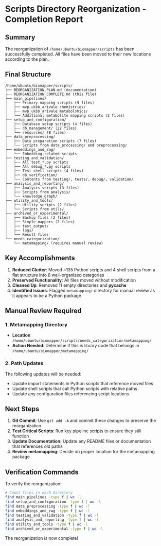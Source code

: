 # Scripts Directory Reorganization - Completion Report

## Summary
The reorganization of `/home/ubuntu/biomapper/scripts` has been successfully completed. All files have been moved to their new locations according to the plan.

## Final Structure

```
/home/ubuntu/biomapper/scripts/
├── REORGANIZATION_PLAN.md (documentation)
├── REORGANIZATION_COMPLETE.md (this file)
├── main_pipelines/
│   ├── Primary mapping scripts (9 files)
│   ├── mvp_ukbb_arivale_chemistries/
│   ├── mvp_ukbb_arivale_metabolomics/
│   └── Additional metabolite mapping scripts (2 files)
├── setup_and_configuration/
│   ├── Database setup scripts (4 files)
│   ├── db_management/ (22 files)
│   └── resources/ (8 files)
├── data_preprocessing/
│   ├── Data preparation scripts (7 files)
│   └── Scripts from data_processing/ and preprocessing/
├── embeddings_and_rag/
│   └── Embedding-related scripts
├── testing_and_validation/
│   ├── All test_*.py scripts
│   ├── All debug_*.py scripts
│   ├── Test shell scripts (4 files)
│   ├── db_verification/
│   └── Contents from testing/, tests/, debug/, validation/
├── analysis_and_reporting/
│   ├── Analysis scripts (3 files)
│   ├── Scripts from analysis/
│   └── knowledge_graph/
├── utility_and_tools/
│   ├── Utility scripts (2 files)
│   └── Scripts from utils/
├── archived_or_experimental/
│   ├── Backup files (2 files)
│   ├── Simple mappers (2 files)
│   ├── test_output/
│   ├── logs/
│   └── Result files
└── needs_categorization/
    └── metamapping/ (requires manual review)
```

## Key Accomplishments

1. **Reduced Clutter**: Moved ~135 Python scripts and 4 shell scripts from a flat structure into 8 well-organized categories
2. **Preserved Functionality**: All files moved without modification
3. **Cleaned Up**: Removed 11 empty directories and __pycache__
4. **Identified Issues**: Flagged `metamapping/` directory for manual review as it appears to be a Python package

## Manual Review Required

### 1. Metamapping Directory
- **Location**: `/home/ubuntu/biomapper/scripts/needs_categorization/metamapping/`
- **Action Needed**: Determine if this is library code that belongs in `/home/ubuntu/biomapper/metamapping/`

### 2. Path Updates
The following updates will be needed:
- Update import statements in Python scripts that reference moved files
- Update shell scripts that call Python scripts with relative paths
- Update any configuration files referencing script locations

## Next Steps

1. **Git Commit**: Use `git add -A` and commit these changes to preserve the reorganization
2. **Test Critical Scripts**: Run key pipeline scripts to ensure they still function
3. **Update Documentation**: Update any README files or documentation that references old paths
4. **Review metamapping**: Decide on proper location for the metamapping package

## Verification Commands

To verify the reorganization:
```bash
# Count files in each directory
find main_pipelines -type f | wc -l
find setup_and_configuration -type f | wc -l
find data_preprocessing -type f | wc -l
find embeddings_and_rag -type f | wc -l
find testing_and_validation -type f | wc -l
find analysis_and_reporting -type f | wc -l
find utility_and_tools -type f | wc -l
find archived_or_experimental -type f | wc -l
```

The reorganization is now complete!